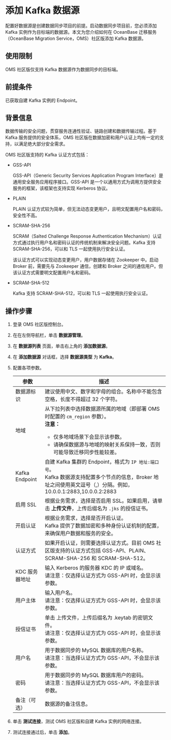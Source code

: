 # 添加 Kafka 数据源

配置好数据源是创建数据同步项目的前提。启动数据同步项目前，您必须添加 Kafka 实例作为目标端的数据源。本文为您介绍如何在 OceanBase 迁移服务（OceanBase Migration Service，OMS）社区版添加 Kafka 数据源。

## 使用限制

OMS 社区版仅支持 Kafka 数据源作为数据同步的目标端。

## 前提条件

已获取自建 Kafka 实例的 Endpoint。

## 背景信息

数据传输的安全问题，贯穿服务连通性验证、链路创建和数据传输过程。基于 Kafka 服务提供的安全体系，OMS 社区版在数据加密和用户认证上均有一定的支持，以满足绝大部分安全需求。

OMS 社区版支持的 Kafka 认证方式包括：

* GSS-API

  GSS-API（Generic Security Services Application Program Interface）是通用安全服务应用程序接口。GSS-API 是一个以通用方式为调用方提供安全服务的框架，该框架也支持实现 Kerberos 协议。

* PLAIN

  PLAIN 认证方式较为简单，但无法动态变更用户，且明文配置用户名和密码，安全性不高。

* SCRAM-SHA-256

  SCRAM（Salted Challenge Response Authentication Mechanism）认证方式通过执行用户名和密码认证的传统机制来解决安全问题。Kafka 支持 SCRAM-SHA-256，可以和 TLS 一起使用执行安全认证。

  该认证方式可以实现动态变更用户，用户数据存储在 Zookeeper 中。启动 Broker 前，需要先与 Zookeeper 通信，创建和 Broker 之间的通信用户。但该认证方式需要明文配置用户名和密码。

* SCRAM-SHA-512

  Kafka 支持 SCRAM-SHA-512，可以和 TLS 一起使用执行安全认证。

## 操作步骤

1. 登录 OMS 社区版控制台。

2. 在在左侧导航栏，单击 **数据源管理**。

3. 在 **数据源列表** 页面，单击右上角的 **添加数据源**。

4. 在 **添加数据源** 对话框，选择 **数据源类型** 为 **Kafka**。

5. 配置各项参数。

   | **参数**  |        **描述**            |
   |---------|-------------------------------------------------------|
   | 数据源标识   | 建议使用中文、数字和字母的组合。名称中不能包含空格，长度不得超过 32 个字符。                                  |
   | 地域             | 从下拉列表中选择数据源所属的地域（即部署 OMS 时配置的 `cm_region` 参数）。 <br>**注意：** <ul><li> 仅多地域场景下会显示该参数。   <li> 请确保数据源与地域的映射关系保持一致，否则可能导致迁移同步性能较差。 </ul>         |
   | Kafka Endpoint   | 自建 Kafka 集群的 Endpoint，格式为 `IP 地址:端口号`。<br>Kafka 数据源支持配置多个节点的信息，Broker 地址之间使用英文逗号（,）分隔。例如，10.0.0.1:2883,10.0.0.2:2883       |
   | 启用 SSL   | 根据业务需求，选择是否启用 SSL。如果启用，请单击 **上传文件**，上传后缀名为 `.jks` 的授信证书。   |
   | 开启认证    | 根据业务需求，选择是否开启认证。<br>Kafka 提供了数据加密和多种身份认证机制的配置，来确保用户数据和服务的安全。  |
   |认证方式    |如果开启认证，则需要选择认证方式。目前 OMS 社区版支持的认证方式包括 GSS-API、PLAIN、SCRAM-SHA-256 和 SCRAM-SHA-512。|
   |KDC 服务器地址 | 输入 Kerberos 的服务器 KDC 的 IP 或域名。<br>请注意：仅选择认证方式为 GSS-API 时，会显示该参数。|
   |用户主体 |输入用户名。<br>请注意：仅选择认证方式为 GSS-API 时，会显示该参数。|
   |授信证书 |单击 上传文件，上传后缀名为 .keytab 的密钥文件。<br>请注意：仅选择认证方式为 GSS-API 时，会显示该参数。|
   | 用户名     | 用于数据同步的 MySQL 数据库的用户名称。<br>请注意：当选择认证方式为 GSS-API，不会显示该参数。               |
   | 密码      | 用于数据同步的 MySQL 数据库用户的密码。<br>请注意：当选择认证方式为 GSS-API，不会显示该参数。    |
   | 备注（可选）      | 数据源的备注信息。   |

6. 单击 **测试连接**，测试 OMS 社区版和自建 Kafka 实例的网络连接。

7. 测试连接通过后，单击 **添加**。
